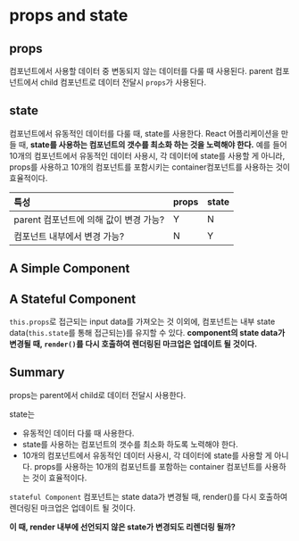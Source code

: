 

# props and state

## props

컴포넌트에서 사용할 데이터 중 변동되지 않는 데이터를 다룰 때 사용된다. parent 컴포넌트에서 child 컴포넌트로 데이터 전달시 `props`가 사용된다.

## state

컴포넌트에서 유동적인 데이터를 다룰 때, state를 사용한다. React 어플리케이션을 만들 때, **state를 사용하는 컴포넌트의 갯수를 최소화 하는 것을 노력해야 한다.** 예를 들어 10개의 컴포넌트에서 유동적인 데이터 사용시, 각 데이터에 state를 사용할 게 아니라, props를 사용하고 10개의 컴포넌트를 포함시키는 container컴포넌트를 사용하는 것이 효율적이다.

|특성|props|state|
|:--|:--|:--|
|parent 컴포넌트에 의해 값이 변경 가능?| Y | N|
|컴포넌트 내부에서 변경 가능?|N|Y|

## A Simple Component

## A Stateful Component

`this.props`로 접근되는 input data를 가져오는 것 이외에, 컴포넌트는 내부 state data(`this.state`를 통해 접근되는)를 유지할 수 있다. **component의 state data가 변경될 때, `render()`를 다시 호출하여 렌더링된 마크업은 업데이트 될 것이다.**

## Summary

props는 parent에서 child로 데이터 전달시 사용한다.

state는 
- 유동적인 데이터 다룰 때 사용한다. 
- state를 사용하는 컴포넌트의 갯수를 최소화 하도록 노력해야 한다.
- 10개의 컴포넌트에서 유동적인 데이터 사용시, 각 데이터에 state를 사용할 게 아니다. props를 사용하는 10개의 컴포넌트를 포함하는 container 컴포넌트를 사용하는 것이 효율적이다.

`stateful Component`
컴포넌트는 state data가 변경될 때, render()를 다시 호출하여 렌더링된 마크업은 업데이트 될 것이다.

**이 때, render 내부에 선언되지 않은 state가 변경되도 리렌더링 될까?**



